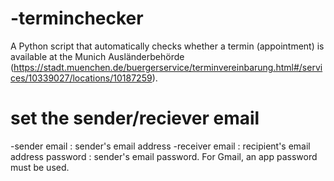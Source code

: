# -terminchecker
A Python script that automatically checks whether a termin (appointment) is available at the Munich Ausländerbehörde (https://stadt.muenchen.de/buergerservice/terminvereinbarung.html#/services/10339027/locations/10187259).

# set the sender/reciever email
-sender email : sender's email address
-receiver email : recipient's email address
password : sender's email password. For Gmail, an app password must be used.


